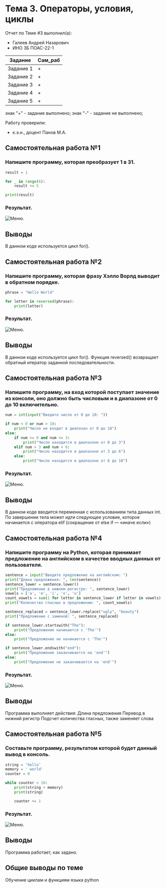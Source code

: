 # Тема 3. Операторы, условия, циклы
Отчет по Теме #3 выполнил(а):
- Галеев Андрей Назарович
- ИНО ЗБ ПОАС-22-1

| Задание |  Сам_раб |
| ------ |  ------ |
| Задание 1 | + |
| Задание 2 | + |
| Задание 3 | + | 
| Задание 4 | + | 
| Задание 5 | + |


знак "+" - задание выполнено; знак "-" - задание не выполнено;

Работу проверили:
- к.э.н., доцент Панов М.А.

## Самостоятельная работа №1
### Напишите программу, которая преобразует 1 в 31.

```python
result = 1

for _ in range(6):
    result += 5

print(result)
```
### Результат.
![Меню](https://github.com/Iamtheempty/Ucheba/blob/lab3/lab3/1.png).


## Выводы

В данном коде используется цикл for().

## Самостоятельная работа №2
### Напишите программу, которая фразу Хэлло Ворлд выводит в обратном порядке.

```python
phrase = "Hello World"

for letter in reversed(phrase):
    print(letter)
```
### Результат.
![Меню](https://github.com/Iamtheempty/Ucheba/blob/lab3/lab3/2.png).

## Выводы

В данном коде используется цикл for(). Функция reversed() возвращает обратный итератор заданной последовательности.

## Самостоятельная работа №3
### Напишите программу, на вход которой поступает значение из консоли, оно должно быть числовым и в диапазоне от 0 до 10 включительно.

```python
num = int(input("Введите число от 0 до 10: "))

if num < 0 or num > 10:
    print("Число не входит в диапазон от 0 до 10")
else:
    if num >= 0 and num <= 3:
        print("Число находится в диапазоне от 0 до 3")
    elif num > 3 and num < 6:
        print("Число находится в диапазоне от 3 до 6")
    else:
        print("Число находится в диапазоне от 6 до 10")
```
### Результат.
![Меню](https://github.com/Iamtheempty/Ucheba/blob/lab3/lab3/3.png).

## Выводы

В данном коде вводится переменная с использованием типа данных int.
По завершении тела может идти следующее условие, которое начинается с оператора elif (сокращение от else if — «иначе если») 

## Самостоятельная работа №4
### Напишите программу на Python, которая принимает предложение на английском в качестве вводных данных от пользователя.

```python
sentence = input("Введите предложение на английском: ")
print("Длина предложения: ", len(sentence))
sentence_lower = sentence.lower()
print("Предложение в нижнем регистре: ", sentence_lower)
vowels = ['a', 'e', 'i', 'o', 'u']
count_vowels = sum(1 for letter in sentence_lower if letter in vowels)
print("Количество гласных в предложении: ", count_vowels)

sentence_replaced = sentence_lower.replace("ugly", "beauty")
print("Предложение с заменой: ", sentence_replaced)

if sentence_lower.startswith("The"):
    print("Предложение начинается с 'The'")
else:
    print("Предложение не начинается с 'The'")

if sentence_lower.endswith("end"):
    print("Предложение заканчивается на 'end'")
else:
    print("Предложение не заканчивается на 'end'")
```
### Результат.
![Меню](https://github.com/Iamtheempty/Ucheba/blob/lab3/lab3/4.png).

## Выводы

Программа выполняет действия: Длина предложения Перевод в нижний регистр Подсчет количества гласных, также заменяет слова

## Самостоятельная работа №5
### Составьте программу, результатом которой будет данный вывод в консоль.

```python
string = 'hello'
memory = ' world'
counter = 0

while counter < 10:
    print(string + memory)
    print(string)

    counter += 1
```
### Результат.
![Меню](https://github.com/Iamtheempty/Ucheba/blob/lab3/lab3/5.png).

## Выводы

Программа работает, как задано.

## Общие выводы по теме
Обучение циклам и функциям языка python
